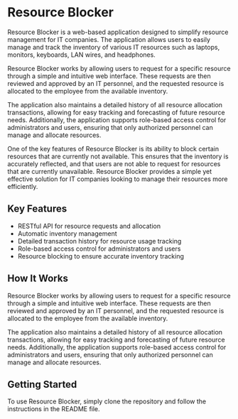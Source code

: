 # Resource Blocker

Resource Blocker is a web-based application designed to simplify resource management for IT companies. The application allows users to easily manage and track the inventory of various IT resources such as laptops, monitors, keyboards, LAN wires, and headphones.

Resource Blocker works by allowing users to request for a specific resource through a simple and intuitive web interface. These requests are then reviewed and approved by an IT personnel, and the requested resource is allocated to the employee from the available inventory.

The application also maintains a detailed history of all resource allocation transactions, allowing for easy tracking and forecasting of future resource needs. Additionally, the application supports role-based access control for administrators and users, ensuring that only authorized personnel can manage and allocate resources.

One of the key features of Resource Blocker is its ability to block certain resources that are currently not available. This ensures that the inventory is accurately reflected, and that users are not able to request for resources that are currently unavailable. Resource Blocker provides a simple yet effective solution for IT companies looking to manage their resources more efficiently.

## Key Features

- RESTful API for resource requests and allocation
- Automatic inventory management
- Detailed transaction history for resource usage tracking
- Role-based access control for administrators and users
- Resource blocking to ensure accurate inventory tracking

## How It Works

Resource Blocker works by allowing users to request for a specific resource through a simple and intuitive web interface. These requests are then reviewed and approved by an IT personnel, and the requested resource is allocated to the employee from the available inventory.

The application also maintains a detailed history of all resource allocation transactions, allowing for easy tracking and forecasting of future resource needs. Additionally, the application supports role-based access control for administrators and users, ensuring that only authorized personnel can manage and allocate resources.

## Getting Started

To use Resource Blocker, simply clone the repository and follow the instructions in the README file.
